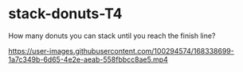 # stack-donuts-T4
How many donuts you can stack until you reach the finish line?


https://user-images.githubusercontent.com/100294574/168338699-1a7c349b-6d65-4e2e-aeab-558fbbcc8ae5.mp4

